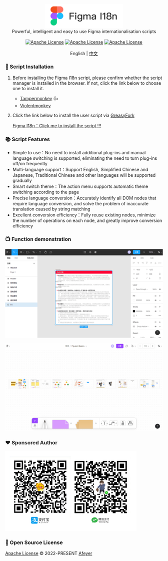 <p align="center">
  <img width="250" src="./docs/figma-i18n-logo.png" alt="i18n.js">
  <br>
  Powerful, intelligent and easy to use Figma internationalisation scripts
  <br>
  <br>
  <a href="https://svelte.dev/"><img src="https://img.shields.io/:Svelte-3.0.0-green.svg" alt="Apache License"></a>
  <a href="https://www.typescriptlang.org/"><img src="https://img.shields.io/:TypeScript-4.0.0-yellow.svg" alt="Apache License"></a>
  <a href="https://github.com/NICEXAI/figma-i18n/blob/main/LICENSE"><img src="https://img.shields.io/:License-Apache-blue.svg" alt="Apache License"></a>
  <br>
  <br>
  English | <a href="./README-ZH.md">中文</a>
</p>


### 💽 Script Installation

1. Before installing the Figma I18n script, please confirm whether the script manager is installed in the browser. If not, click the link below to choose one to install it.
   
   * [Tampermonkey](https://www.tampermonkey.net/) 👍
   * [Violentmonkey](https://violentmonkey.github.io/get-it/)
  
2. Click the link below to install the user script via [GreasyFork](https://greasyfork.org/zh-CN)
   
   [Figma I18n：Click me to install the script !!!](https://greasyfork.org/zh-CN/scripts/440348-figma-i18n)

### 📚 Script Features

* Simple to use：No need to install additional plug-ins and manual language switching is supported, eliminating the need to turn plug-ins off/on frequently
* Multi-language support：Support English, Simplified Chinese and Japanese, Traditional Chinese and other languages will be supported gradually
* Smart switch theme：The action menu supports automatic theme switching according to the page
* Precise language conversion：Accurately identify all DOM nodes that require language conversion, and solve the problem of inaccurate translation caused by string matching
* Excellent conversion efficiency：Fully reuse existing nodes, minimize the number of operations on each node, and greatly improve conversion efficiency
  
### 📺 Function demonstration

![Fiama I18n Demo](./docs/figma-i18n-dark.gif)

![Fiama I18n Demo](./docs/figma-i18n-light.gif)

### ❤️ Sponsored Author

<img width="420" src="./docs/payment.png" />

### 📄 Open Source License

[Apache License](https://github.com/NICEXAI/figma-i18n/blob/main/LICENSE) © 2022-PRESENT [Afeyer](https://github.com/NICEXAI)